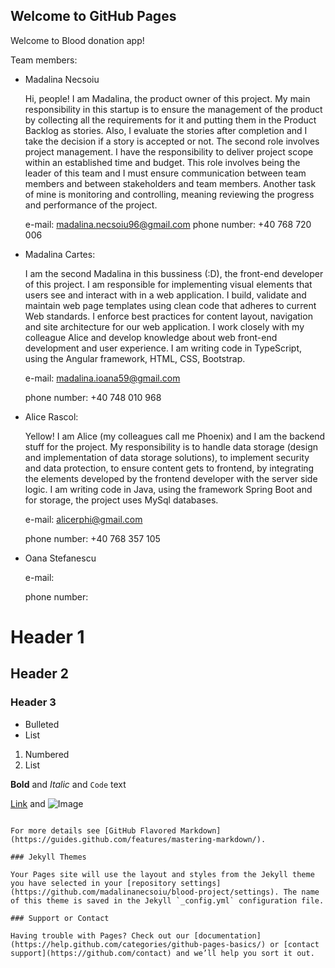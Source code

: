 ## Welcome to GitHub Pages

Welcome to Blood donation app!

Team members:

- Madalina Necsoiu

  Hi, people! I am Madalina, the product owner of this project. My main responsibility in this startup is to ensure the management of the product by collecting all the requirements for it and putting them in the Product Backlog as stories. Also, I evaluate the stories after completion and I take the decision if a story is accepted or not.
  The second role involves project management. I have the responsibility to deliver project scope within an established time and budget. This role involves being the leader of this team and I must ensure communication between team members and between stakeholders and team members. Another task of mine is monitoring and controlling, meaning reviewing the progress and performance of the project.

  e-mail: madalina.necsoiu96@gmail.com
  phone number: +40 768 720 006

- Madalina Cartes:

  I am the second Madalina in this bussiness (:D), the front-end developer of this project.
  I am responsible for implementing visual elements that users see and interact with in a web application. I build, validate and maintain web page templates using clean code that adheres to current Web standards. I enforce best practices for content layout, navigation and site architecture for our web application. I work closely with my colleague Alice and develop knowledge about web front-end development and user experience. 
  I am writing code in TypeScript, using the Angular framework, HTML, CSS, Bootstrap.

  e-mail: madalina.ioana59@gmail.com

  phone number: +40 748 010 968

- Alice Rascol:

  Yellow! I am Alice (my colleagues call me Phoenix) and I am the backend stuff for the project.
  My responsibility is to handle data storage (design and implementation of data storage solutions), to implement security and data protection, to ensure content gets to frontend, by integrating the elements developed by the frontend developer with the server side logic. I am writing  code in Java, using the framework Spring Boot and for storage, the project uses  MySql databases.

  e-mail: alicerphi@gmail.com
  
  phone number: +40 768 357 105

- Oana Stefanescu

  e-mail:

  phone number:




# Header 1
## Header 2
### Header 3

- Bulleted
- List

1. Numbered
2. List

**Bold** and _Italic_ and `Code` text

[Link](url) and ![Image](src)
```

For more details see [GitHub Flavored Markdown](https://guides.github.com/features/mastering-markdown/).

### Jekyll Themes

Your Pages site will use the layout and styles from the Jekyll theme you have selected in your [repository settings](https://github.com/madalinanecsoiu/blood-project/settings). The name of this theme is saved in the Jekyll `_config.yml` configuration file.

### Support or Contact

Having trouble with Pages? Check out our [documentation](https://help.github.com/categories/github-pages-basics/) or [contact support](https://github.com/contact) and we’ll help you sort it out.
